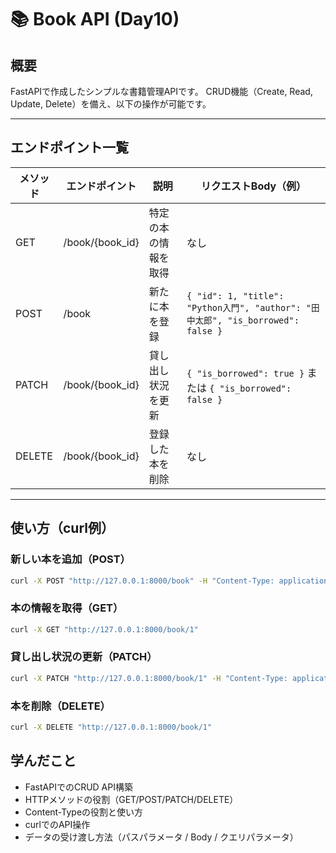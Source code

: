 # 📚 Book API (Day10)

## 概要

FastAPIで作成したシンプルな書籍管理APIです。
CRUD機能（Create, Read, Update, Delete）を備え、以下の操作が可能です。

---

## エンドポイント一覧

| メソッド | エンドポイント | 説明 | リクエストBody（例） |
|------| ------------- | ------------------- | ----- |
| GET | /book/{book_id} | 特定の本の情報を取得 | なし |
| POST | /book | 新たに本を登録 | `{ "id": 1, "title": "Python入門", "author": "田中太郎", "is_borrowed": false }` |
| PATCH | /book/{book_id} | 貸し出し状況を更新 | `{ "is_borrowed": true }` または `{ "is_borrowed": false }` |
| DELETE | /book/{book_id} | 登録した本を削除 | なし |

---

## 使い方（curl例）

### 新しい本を追加（POST）
```bash
curl -X POST "http://127.0.0.1:8000/book" -H "Content-Type: application/json" -d '{"id":1, "title":"Python入門", "author":"田中太郎", "is_borrowed":false}'
```

### 本の情報を取得（GET）
```bash
curl -X GET "http://127.0.0.1:8000/book/1"
```

### 貸し出し状況の更新（PATCH）
```bash
curl -X PATCH "http://127.0.0.1:8000/book/1" -H "Content-Type: application/json" -d '{"is_borrowed":true}'
```

### 本を削除（DELETE）
```bash
curl -X DELETE "http://127.0.0.1:8000/book/1"
```

## 学んだこと

- FastAPIでのCRUD API構築
- HTTPメソッドの役割（GET/POST/PATCH/DELETE）
- Content-Typeの役割と使い方
- curlでのAPI操作
- データの受け渡し方法（パスパラメータ / Body / クエリパラメータ）
